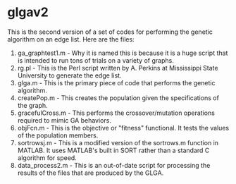 # glgav2
This is the second version of a set of codes for performing the genetic algorithm on an edge list.  Here are the files:

1.  ga_graphtest1.m - Why it is named this is because it is a huge script that is intended to run tons of trials on a variety of graphs.
2.  rg.pl - This is the Perl script written by A. Perkins at Mississippi State University to generate the edge list.
3.  glga.m - This is the primary piece of code that performs the genetic algorithm.
4.  createPop.m - This creates the population given the specifications of the graph.
5.  gracefulCross.m - This performs the crossover/mutation operations required to mimic GA behaviors.
6.  objFcn.m - This is the objective or "fitness" functional.  It tests the values of the population members.
7.  sortrowsj.m - This is a modified version of the sortrows.m function in MATLAB.  It uses MATLAB's built in SORT rather than a standard C algorithm for speed.
8.  data_process2.m - This is an out-of-date script for processing the results of the files that are produced by the GLGA.
